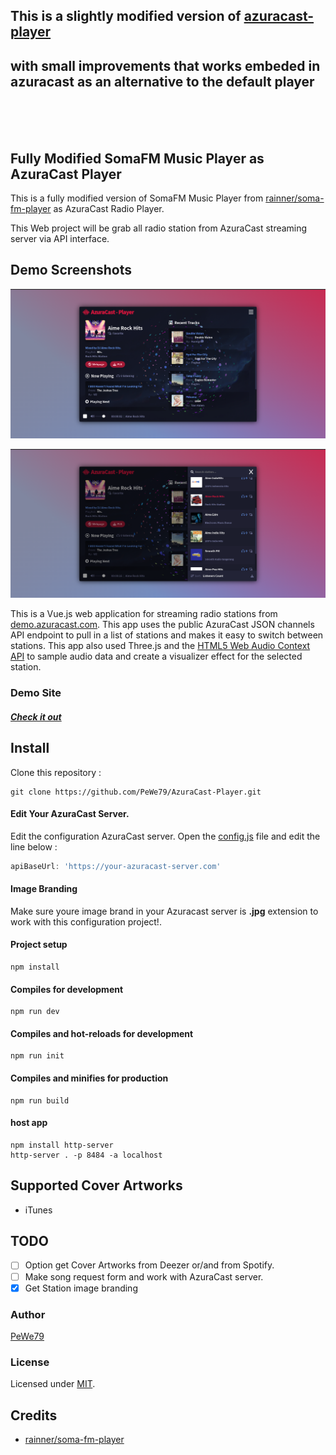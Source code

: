 [site]: https://github.com/PeWe79/
[mit]: https://www.opensource.org/licenses/mit-license.php
[repo]: https://github.com/PeWe79/AzuraCast-Player/
[demo]: https://azuracast-player.vercel.app
[azuracast]: https://demo.azuracast.com/
[audioapi]: https://developer.mozilla.org/en-US/docs/Web/API/AudioContext
[vue]: https://github.com/vuejs/vue
[node]: https://nodejs.org/

## This is a slightly modified version of [azuracast-player](https://github.com/PeWe79/AzuraCast-Player) 
## with small improvements that works embeded in azuracast as an alternative to the default player 

<br/>
<br/>
<br/>

## Fully Modified SomaFM Music Player as AzuraCast Player
This is a fully modified version of SomaFM Music Player from [rainner/soma-fm-player](https://github.com/rainner/soma-fm-player) as AzuraCast Radio Player.

This Web project will be grab all radio station from AzuraCast streaming server via API interface.

## Demo Screenshots
![AzuraCast-Player](https://github.com/PeWe79/AzuraCast-Player/blob/main/thumb.png)

![AzuraCast-Player](https://github.com/PeWe79/AzuraCast-Player/blob/main/thumb2.png)

This is a Vue.js web application for streaming radio stations from [demo.azuracast.com][azuracast]. This app uses the public AzuraCast JSON channels API endpoint to pull in a list of stations and makes it easy to switch between stations. This app also used Three.js and the [HTML5 Web Audio Context API][audioapi] to sample audio data and create a visualizer effect for the selected station.

### Demo Site
##### [Check it out][demo]

## Install
Clone this repository :
```
git clone https://github.com/PeWe79/AzuraCast-Player.git
```

#### Edit Your AzuraCast Server.
Edit the configuration AzuraCast server. Open the [config.js](https://github.com/PeWe79/AzuraCast-Player/blob/main/src/js/config.js) file and edit the line below :

```javascript
apiBaseUrl: 'https://your-azuracast-server.com'
```

#### Image Branding
Make sure youre image brand in your Azuracast server is **.jpg** extension to work with this configuration project!.

#### Project setup
```
npm install
```
#### Compiles for development
```
npm run dev
```

#### Compiles and hot-reloads for development
```
npm run init
```
#### Compiles and minifies for production
```
npm run build
```
#### host app
```
npm install http-server 
http-server . -p 8484 -a localhost
```

## Supported Cover Artworks
* iTunes

## TODO
- [ ] Option get Cover Artworks from Deezer or/and from Spotify.
- [ ] Make song request form and work with AzuraCast server.
- [x] Get Station image branding

### Author
[PeWe79][site]

### License
Licensed under [MIT][mit].

## Credits
* [rainner/soma-fm-player](https://github.com/rainner/soma-fm-player)
